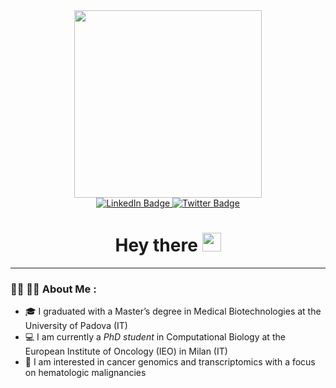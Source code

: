 <div id="header" align="center">
  <img src="https://media.giphy.com/media/fQZX2aoRC1Tqw/giphy.gif" width="300"/>
</div>

<div id="badges" align="center">
  <a href="https://www.linkedin.com/in/alessandrodavini">
    <img src="https://img.shields.io/badge/LinkedIn-blue?style=for-the-badge&logo=linkedin&logoColor=white" alt="LinkedIn Badge"/>
  </a>
  <a href="https://twitter.com/AleDavini97">
    <img src="https://img.shields.io/badge/Twitter-blue?style=for-the-badge&logo=twitter&logoColor=white" alt="Twitter Badge"/>
  </a>
</div>

<h1 align="center">
  Hey there
  <img src="https://media.giphy.com/media/hvRJCLFzcasrR4ia7z/giphy.gif" width="30px"/>
</h1>

---

### :man_technologist: :man_scientist: About Me :

- :mortar_board: I graduated with a Master’s degree in Medical Biotechnologies at the University of Padova (IT)
- :computer: I am currently a *PhD student* in Computational Biology at the European Institute of Oncology (IEO) in Milan (IT)
- :dna: I am interested in cancer genomics and transcriptomics with a focus on hematologic malignancies
